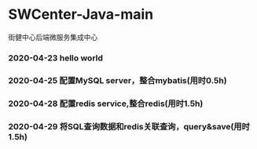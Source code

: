 # SWCenter-Java-main
街健中心后端微服务集成中心

### 2020-04-23 hello world

### 2020-04-25 配置MySQL server，整合mybatis(用时0.5h)

### 2020-04-28 配置redis service,整合redis(用时1.5h)

### 2020-04-29 将SQL查询数据和redis关联查询，query&save(用时1.5h)